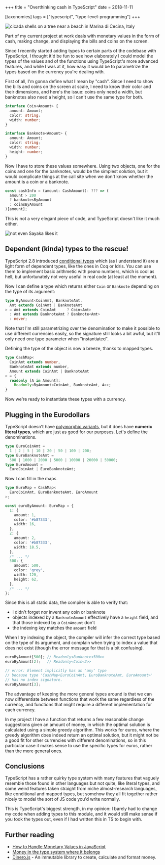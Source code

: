+++
title = "Overthinking cash in TypeScript"
date = 2018-11-11

[taxonomies]
tags = ["typescript", "type-level-programming"]
+++

![cicada shells on a tree near a beach in Marina di Cecina, Italy](shells.jpg)

Part of my current project at work deals with monetary values in the form of
cash, making change, and displaying the bills and coins on the screen.

Since I recently started adding types to certain parts of the codebase with
TypeScript, I thought it'd be fun to see how elaborately I could model the
types of the values and of the functions using TypeScript's more advanced
features, and while I was at it, how easy it would be to parametrize the types
based on the currency you're dealing with.

First of all, I'm gonna define what I mean by "cash". Since I need to show
the bills and coins on the screen at scale, I need to know their color and
their dimensions, and here's the issue: coins only need a width, but banknotes
also need a height, so I can't use the same type for both.

```typescript
interface Coin<Amount> {
  amount: Amount;
  color: string;
  width: number;
}

interface Banknote<Amount> {
  amount: Amount;
  color: string;
  width: number;
  height: number;
}
```

Now I have to store these values somewhere. Using two objects, one for the
coins and one for the banknotes, would be the simplest solution, but it would
complicate things at the call site when we don't know whether the amount is
a coin or a banknote.

```typescript
const cashInfo = (amount: CashAmount): ??? => (
  amount > 200
  ? banknotesByAmount
  : coinsByAmount
)[amount];
```

This is not a very elegant piece of code, and TypeScript doesn't like it much
either.

![not even Sayaka likes it](cash-money-of-you.png)

## Dependent (kinda) types to the rescue!

TypeScript 2.8 introduced [conditional types][ts-2.8] which (as I understand it)
are a light form of dependent types, like the ones in Coq or Idris. You can use
them to implement basic arithmetic with peano numbers, which is cool as hell,
but unfortunately not very useful in real code (at least at the moment).

Now I can define a type which returns either `Coin` or `Banknote` depending
on the type of its argument:

```typescript
type ByAmount<CoinAmt, BanknoteAmt,
  Amt extends CoinAmt | BanknoteAmt
> = Amt extends CoinAmt     ? Coin<Amt>
  : Amt extends BanknoteAmt ? Banknote<Amt>
  : never;
```

Note that I'm still parametrizing over the denomination to make it possible
to use different currencies easily, so the signature still looks a bit awful,
but it'll only need one type parameter when "instantiated".

Defining the type of the object is now a breeze, thanks to mapped types.

```typescript
type CashMap<
  CoinAmt extends number,
  BanknoteAmt extends number,
  Amount extends CoinAmt | BanknoteAmt
> = {
  readonly [A in Amount]:
    Readonly<ByAmount<CoinAmt, BanknoteAmt, A>>;
}
```

Now we're ready to instantiate these types with a currency.

## Plugging in the Eurodollars

TypeScript doesn't have [polymorphic variants][poly-variants], but it does have
**numeric literal types**, which are just as good for our purposes.
Let's define the denominations.

```typescript
type EuroCoinAmt =
  1 | 2 | 5 | 10 | 20 | 50 | 100 | 200;
type EuroBanknoteAmt =
  500 | 1000 | 2000 | 5000 | 10000 | 20000 | 50000;
type EuroAmount =
  EuroCoinAmt | EuroBanknoteAmt;
```

Now I can fill in the maps.

```typescript
type EuroMap = CashMap<
  EuroCoinAmt, EuroBanknoteAmt, EuroAmount
>;

const euroByAmount: EuroMap = {
  1: {
    amount: 1,
    color: '#b87333',
    width: 16,
  },
  2: {
    amount: 2,
    color: '#b87333',
    width: 18.5,
  },
  /* ... */
  500: {
    amount: 500,
    color: 'grey',
    width: 120,
    height: 62,
  },
  /* ... */
};
```

Since this is all static data, the compiler is able to verify that:

- I didn't forget nor invent any coin or banknote
- objects indexed by a `BanknoteAmount` effectively have a `height` field,
  and that those indexed by a `CoinAmount` don't
- the indexing key matches the `amount` field

When I try indexing the object, the compiler will infer the correct type
based on the type of its argument, and complain when trying to index a value
that does not exist (though the error message for that is a bit confusing).

```typescript
euroByAmount[500]; // Readonly<Banknote<500>>
euroByAmount[2];   // Readonly<Coin<2>>

// error: Element implicitly has an 'any' type
// because type 'CashMap<EuroCoinAmt, EuroBanknoteAmt, EuroAmount>'
// has no index signature.
euroByAmount[3];
```

The advantage of keeping the more general types around is that we can now
differentiate between functions that work the same regardless of the currency,
and functions that might require a different implementation for each currency.

In my project I have a function that returns a few reasonable change suggestions
given an amount of money, in which the optimal solution is calculated using a
simple greedy algorithm. This works for euros, where the greedy algorithm does
indeed return an optimal solution, but it might not be a good fit for other
currencies with different denominations, so in this particular case it makes
sense to use the specific types for euros, rather than the more general ones.

## Conclusions

TypeScript has a rather quirky type system with many features that vaguely
resemble those found in other languages but not quite, like literal types, and
some weird features taken straight from niche almost-research languages, like
conditional and mapped types, but somehow they all fit together rather nicely
to model the sort of JS code you'd write normally.

This is TypeScript's biggest strength, in my opinion: I barely had to change
my code when adding types to this module, and it would still make sense if you
took the types out, even if I had written this in TS to begin with.

## Further reading

- [How to Handle Monetary Values in JavaScript](https://frontstuff.io/how-to-handle-monetary-values-in-javascript)
- [Money in the type system where it belongs](https://ren.zone/articles/safe-money)
- [Dinero.js](https://github.com/sarahdayan/dinero.js) - An immutable library to create, calculate and format money.

[ts-2.8]: https://www.typescriptlang.org/docs/handbook/release-notes/typescript-2-8.html
[ur-types]: http://www.impredicative.com/ur/tutorial/tlc.html
[money-js]: https://frontstuff.io/how-to-handle-monetary-values-in-javascript
[poly-variants]: https://dev.realworldocaml.org/variants.html#scrollNav-4
